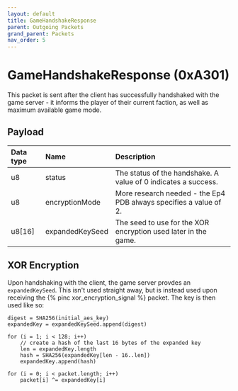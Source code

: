 ```yaml
---
layout: default
title: GameHandshakeResponse
parent: Outgoing Packets
grand_parent: Packets
nav_order: 5
---
```


# GameHandshakeResponse (0xA301)

This packet is sent after the client has successfully handshaked with the game server - it informs the player of their current faction, as well as maximum available game mode.

## Payload

| Data type            | Name            | Description                                                                                |
|:---------------------|:----------------|:-------------------------------------------------------------------------------------------|
| u8                   | status          | The status of the handshake. A value of 0 indicates a success.                             | 
| u8                   | encryptionMode  | More research needed - the Ep4 PDB always specifies a value of 2.                          |
| u8[16]               | expandedKeySeed | The seed to use for the XOR encryption used later in the game.                             |


## XOR Encryption

Upon handshaking with the client, the game server provdes an `expandedKeySeed`. This isn't used straight away, but is instead used upon receiving the {% pinc xor_encryption_signal %} packet. The key is then used like so:

```
digest = SHA256(initial_aes_key)
expandedKey = expandedKeySeed.append(digest)

for (i = 1; i < 128; i++)
    // create a hash of the last 16 bytes of the expanded key
    len = expandedKey.length
    hash = SHA256(expandedKey[len - 16..len])
    expandedKey.append(hash)

for (i = 0; i < packet.length; i++)
    packet[i] ^= expandedKey[i]
```